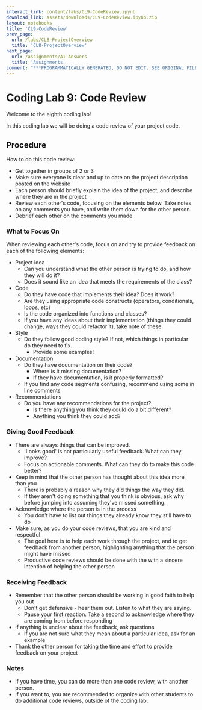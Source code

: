 ```yaml
---
interact_link: content/labs/CL9-CodeReview.ipynb
download_link: assets/downloads/CL9-CodeReview.ipynb.zip
layout: notebooks
title: 'CL9-CodeReview'
prev_page:
  url: /labs/CL8-ProjectOverview
  title: 'CL8-ProjectOverview'
next_page:
  url: /assignments/A1-Answers
  title: 'Assignments'
comment: "***PROGRAMMATICALLY GENERATED, DO NOT EDIT. SEE ORIGINAL FILES IN /content***"
---
```


# Coding Lab 9: Code Review

Welcome to the eighth coding lab!

In this coding lab we will be doing a code review of your project code. 

## Procedure

How to do this code review:
- Get together in groups of 2 or 3
- Make sure everyone is clear and up to date on the project description posted on the website
- Each person should briefly explain the idea of the project, and describe where they are in the project
- Review each other's code, focusing on the elements below. Take notes on any comments you have, and write them down for the other person
- Debrief each other on the comments you made

### What to Focus On

When reviewing each other's code, focus on and try to provide feedback on each of the following elements:

- Project idea
    - Can you understand what the other person is trying to do, and how they will do it?
    - Does it sound like an idea that meets the requirements of the class?
- Code
    - Do they have code that implements their idea? Does it work?
    - Are they using appropriate code constructs (operators, conditionals, loops, etc)
    - Is the code organized into functions and classes?
    - If you have any ideas about their implementation (things they could change, ways they could refactor it), take note of these. 
- Style
    - Do they follow good coding style? If not, which things in particular do they need to fix. 
        - Provide some examples!
- Documentation
    - Do they have documentation on their code? 
        - Where is it missing documentation?
        - If they have documentation, is it properly formatted?
    - If you find any code segments confusing, recommend using some in line comments
- Recommendations
    - Do you have any recommendations for the project?
        - Is there anything you think they could do a bit different?
        - Anything you think they could add?

### Giving Good Feedback

- There are always things that can be improved.
    - 'Looks good' is not particularly useful feedback. What can they improve?
    - Focus on actionable comments. What can they do to make this code better?
- Keep in mind that the other person has thought about this idea more than you
    - There is probably a reason why they did things the way they did.
    - If they aren't doing something that you think is obvious, ask why before jumping into assuming they've missed something. 
- Acknowledge where the person is in the process
    - You don't have to list out things they already know they still have to do
- Make sure, as you do your code reviews, that you are kind and respectful
    - The goal here is to help each work through the project, and to get feedback from another person, highlighting anything that the person might have missed
    - Productive code reviews should be done with the with a sincere intention of helping the other person

### Receiving Feedback

- Remember that the other person should be working in good faith to help you out
    - Don't get defensive - hear them out. Listen to what they are saying. 
    - Pause your first reaction. Take a second to acknowledge where they are coming from before responding
- If anything is unclear about the feedback, ask questions
    - If you are not sure what they mean about a particular idea, ask for an example
- Thank the other person for taking the time and effort to provide feedback on your project

### Notes
- If you have time, you can do more than one code review, with another person.
- If you want to, you are recommended to organize with other students to do additional code reviews, outside of the coding lab.
